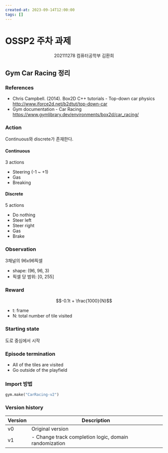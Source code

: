 ```yaml
---
created-at: 2023-09-14T12:00:00
tags: []
---
```


# OSSP2 주차 과제
<center>202111278 컴퓨터공학부 김환희</center>

## Gym Car Racing 정리
### References
- Chris Campbell. (2014). Box2D C++ tutorials - Top-down car physics
  http://www.iforce2d.net/b2dtut/top-down-car
- Gym documentation - Car Racing
  https://www.gymlibrary.dev/environments/box2d/car_racing/
### Action
Continuous와 discrete가 존재한다.
#### Continuous
3 actions
- Steering (-1 ~ +1)
- Gas
- Breaking
#### Discrete
5 actions
- Do nothing
- Steer left
- Steer right
- Gas
- Brake

### Observation
3채널의 96x96픽셀
- shape: (96, 96, 3)
- 픽셀 당 범위: \[0, 255\]
### Reward
$$-0.1t + \frac{1000}{N}$$
- t: frame
- N: total number of tile visited
### Starting state
도로 중심에서 시작
### Episode termination
- All of the tiles are visited
- Go outside of the playfield
### Import 방법
```python
gym.make("CarRacing-v2") 
``` 
### Version history
| Version | Description      |
| ------- | ---------------- |
| v0      | Original version |
| v1      | - Change track completion logic, domain randomization                 |
